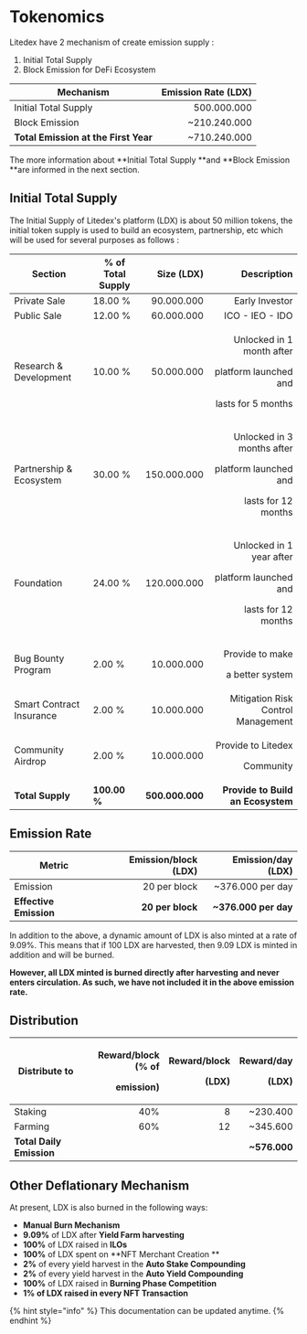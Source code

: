 # Tokenomics

Litedex have 2 mechanism of create emission supply :

1. Initial Total Supply
2. Block Emission for DeFi Ecosystem

| **Mechanism**                        | **Emission Rate (LDX)** |
| ------------------------------------ | ----------------------: |
| Initial Total Supply                 |             500.000.000 |
| Block Emission                       |           \~210.240.000 |
| **Total Emission at the First Year** |           \~710.240.000 |

The more information about **Initial Total Supply **and **Block Emission **are informed in the next section.

## Initial Total Supply

The Initial Supply of Litedex's platform (LDX) is about 50 million tokens, the initial token supply is used to build an ecosystem, partnership, etc which will be used for several purposes as follows :&#x20;

| **Section**              | % of Total Supply |      Size (LDX) |                                                                                Description |
| ------------------------ | ----------------- | --------------: | -----------------------------------------------------------------------------------------: |
| Private Sale             | 18.00 %           |      90.000.000 |                                                                            Early Investor  |
| Public Sale              | 12.00 %           |      60.000.000 |                                                                            ICO - IEO - IDO |
| Research & Development   | 10.00 %           |      50.000.000 |  <p>Unlocked in 1 month after </p><p>platform launched and </p><p>lasts for 5 months  </p> |
| Partnership & Ecosystem  | 30.00 %           |     150.000.000 | <p>Unlocked in 3 months after </p><p>platform launched and </p><p>lasts for 12 months </p> |
| Foundation               | 24.00 %           |     120.000.000 |      <p>Unlocked in 1 year after</p><p>platform launched and</p><p>lasts for 12 months</p> |
| Bug Bounty Program       | 2.00 %            |      10.000.000 |                                              <p>Provide to make </p><p>a better system</p> |
| Smart Contract Insurance | 2.00 %            |      10.000.000 |                                                         Mitigation Risk Control Management |
| Community Airdrop        | 2.00 %            |      10.000.000 |                                                 <p>Provide to Litedex </p><p>Community</p> |
| **Total Supply**         | **100.00 %**      | **500.000.000** |                                                          **Provide to Build an Ecosystem** |

## Emission Rate

| **Metric**             | **Emission/block (LDX)** | **Emission/day (LDX)** |
| ---------------------- | -----------------------: | ---------------------: |
| Emission               |             20 per block |      \~376.000 per day |
| **Effective Emission** |         **20 per block** |  **\~376.000 per day** |

In addition to the above, a dynamic amount of LDX is also minted at a rate of 9.09%. This means that if 100 LDX are harvested, then 9.09 LDX is minted in addition and will be burned.

**However, all LDX minted is burned directly after harvesting** **and never enters circulation. As such, we have not included it in the above emission rate.**

## Distribution

| **Distribute to**        | <p><strong>Reward/block (% of </strong></p><p><strong>emission)</strong></p> | <p><strong>Reward/block </strong></p><p><strong>(LDX)</strong></p> | <p><strong>Reward/day </strong></p><p><strong>(LDX)</strong></p> |
| ------------------------ | ---------------------------------------------------------------------------: | -----------------------------------------------------------------: | ---------------------------------------------------------------: |
| Staking                  |                                                                          40% |                                                                  8 |                                                        \~230.400 |
| Farming                  |                                                                          60% |                                                                 12 |                                                        \~345.600 |
| **Total Daily Emission** |                                                                              |                                                                    |                                                    **\~576.000** |

## **Other Deflationary Mechanism** <a href="other-deflationary-mechanics" id="other-deflationary-mechanics"></a>

At present, LDX is also burned in the following ways:

* **Manual Burn Mechanism**
* **9.09%** of LDX after **Yield Farm harvesting**
* **100%** of LDX raised in **ILOs**
* **100%** of LDX spent on **NFT Merchant Creation **
* **2%** of every yield harvest in the **Auto Stake Compounding**
* **2%** of every yield harvest in the **Auto Yield Compounding**
* **100%** of LDX raised in **Burning Phase Competition**
* **1% **of LDX raised in every** NFT Transaction**&#x20;

{% hint style="info" %}
This documentation can be updated anytime.
{% endhint %}
